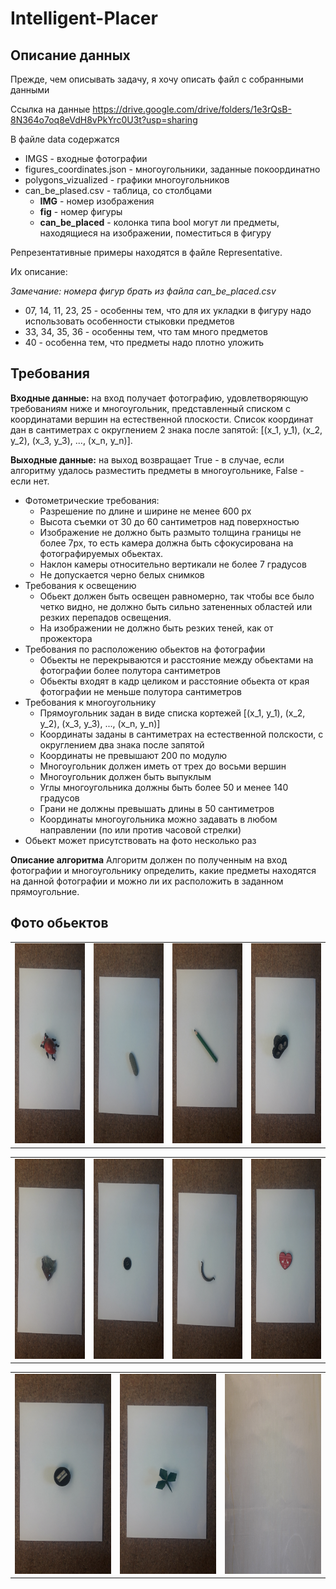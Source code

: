 # Intelligent-Placer
## Описание данных
Прежде, чем описывать задачу, я хочу описать файл с собранными данными

Ссылка на данные https://drive.google.com/drive/folders/1e3rQsB-8N364o7oq8eVdH8vPkYrc0U3t?usp=sharing


В файле data содержатся
* IMGS - входные фотографии 
* figures_coordinates.json - многоугольники, заданные покоординатно 
* polygons_vizualized - графики многоугольников
* can_be_plased.csv - таблица, со столбцами 
    * **IMG** - номер изображения 
    * **fig** - номер фигуры 
    * **can_be_placed** - колонка типа bool могут ли предметы, находящиеся на изображении, поместиться в фигуру    

Репрезентативные примеры находятся в файле Representative.

Их описание:

*Замечание: номера фигур брать из файла can_be_placed.csv*

* 07, 14, 11, 23, 25 - особенны тем, что для их укладки в фигуру надо использовать особенности стыковки предметов 
* 33, 34, 35, 36 - особенны тем, что там много предметов
* 40 - особенна тем, что предметы надо плотно уложить 
## Требования

**Входные данные:** на вход получает фотографию, удовлетворяющую требованиям ниже и многоугольник, представленный списком с координатами вершин на естественной плоскости. Список координат дан в сантиметрах с округлением 2 знака после запятой: [(x_1, y_1), (x_2, y_2), (x_3, y_3), ..., (x_n, y_n)]. 

**Выходные данные:** на выход возвращает True - в случае, если алгоритму удалось разместить предметы в многоугольнике, False - если нет. 

* Фотометрические требования:
    * Разрешение по длине и ширине не менее 600 px
    * Высота съемки от 30 до 60 сантиметров над поверхностью
    * Изображение не должно быть размыто толщина границы не более 7px, то есть камера должна быть сфокусирована на фотографируемых обьектах.
    * Наклон камеры относительно вертикали не более 7 градусов
    * Не допускается черно белых снимков 
* Требования к освещению
    * Обьект должен быть освещен равномерно, так чтобы все было четко видно, не должно быть сильно затененных областей или резких перепадов освещения. 
    * На изображении не должно быть резких теней, как от прожектора
* Требования по расположению обьектов на фотографии
    * Обьекты не перекрываются и расстояние между обьектами на фотографии более полутора сантиметров 
    * Обьекты входят в кадр целиком и расстояние обьекта от края фотографии не меньше полутора сантиметров 
* Требования к многоугольнику
    * Прямоугольник задан в виде списка кортежей [(x_1, y_1), (x_2, y_2), (x_3, y_3), ..., (x_n, y_n)]
    * Координаты заданы в сантиметрах на естественной полскости, с округлением два знака после запятой
    * Координаты не превышают 200 по модулю 
    * Многоугольник должен иметь от трех до восьми вершин
    * Многоугольник должен быть выпуклым
    * Углы многоугольника должны быть более 50 и менее 140 градусов 
    * Грани не должны превышать длины в 50 сантиметров
    * Координаты многоугольника можно задавать в любом направлении (по или против часовой стрелки) 
* Обьект может присутствовать на фото несколько раз 

**Описание алгоритма**
Алгоритм должен по полученным на вход фотографии и многоугольнику определить, какие предметы находятся на данной фотографии и можно ли их расположить в заданном прямоугольние.

## Фото обьектов 
<table align="center">
            <td><img src="https://github.com/NadiaKH/Intelligent-Placer/blob/develop/%D0%A4%D0%BE%D1%82%D0%BE_%D0%BE%D0%B1%D1%8A%D0%B5%D0%BA%D1%82%D0%BE%D0%B2/%D0%96%D1%83%D0%BA.jpg" width="180" height="320"></td>
            <td><img src="https://github.com/NadiaKH/Intelligent-Placer/blob/develop/%D0%A4%D0%BE%D1%82%D0%BE_%D0%BE%D0%B1%D1%8A%D0%B5%D0%BA%D1%82%D0%BE%D0%B2/%D0%9A%D0%B0%D0%BC%D0%B5%D0%BD%D1%8C.jpg" width="180" height="320"></td>
            <td><img src="https://github.com/NadiaKH/Intelligent-Placer/blob/develop/%D0%A4%D0%BE%D1%82%D0%BE_%D0%BE%D0%B1%D1%8A%D0%B5%D0%BA%D1%82%D0%BE%D0%B2/%D0%9A%D0%B0%D1%80%D0%B0%D0%BD%D0%B4%D0%B0%D1%88.jpg" width="180" height="320"></td>
            <td><img src="https://github.com/NadiaKH/Intelligent-Placer/blob/develop/%D0%A4%D0%BE%D1%82%D0%BE_%D0%BE%D0%B1%D1%8A%D0%B5%D0%BA%D1%82%D0%BE%D0%B2/%D0%9A%D1%80%D0%B0%D0%B1%D0%B8%D0%BA.jpg" width="180" height="320"></td>
            
  </table>

<table align="center">
            <td><img src="https://github.com/NadiaKH/Intelligent-Placer/blob/develop/%D0%A4%D0%BE%D1%82%D0%BE_%D0%BE%D0%B1%D1%8A%D0%B5%D0%BA%D1%82%D0%BE%D0%B2/%D0%9E%D1%81%D0%BA%D0%BE%D0%BB%D0%BE%D0%BA.jpg" width="180" height="320"></td>
            <td><img src="https://github.com/NadiaKH/Intelligent-Placer/blob/develop/%D0%A4%D0%BE%D1%82%D0%BE_%D0%BE%D0%B1%D1%8A%D0%B5%D0%BA%D1%82%D0%BE%D0%B2/%D0%9F%D1%83%D0%B3%D0%BE%D0%B2%D0%B8%D1%86%D0%B0.jpg" width="180" height="320"></td>
            <td><img src="https://github.com/NadiaKH/Intelligent-Placer/blob/develop/%D0%A4%D0%BE%D1%82%D0%BE_%D0%BE%D0%B1%D1%8A%D0%B5%D0%BA%D1%82%D0%BE%D0%B2/%D0%A0%D1%83%D1%87%D0%BA%D0%B0.jpg" width="180" height="320"></td>
            <td><img src="https://github.com/NadiaKH/Intelligent-Placer/blob/develop/%D0%A4%D0%BE%D1%82%D0%BE_%D0%BE%D0%B1%D1%8A%D0%B5%D0%BA%D1%82%D0%BE%D0%B2/%D0%A1%D0%B5%D1%80%D0%B4%D0%B5%D1%87%D0%BA%D0%BE.jpg" width="180" height="320"></td>
            
  </table>
  
 <table align="center">
            <td><img src="https://github.com/NadiaKH/Intelligent-Placer/blob/develop/%D0%A4%D0%BE%D1%82%D0%BE_%D0%BE%D0%B1%D1%8A%D0%B5%D0%BA%D1%82%D0%BE%D0%B2/%D0%A2%D0%BE%D1%87%D0%B8%D0%BB%D0%BA%D0%B0.jpg" width="180" height="320"></td>
            <td><img src="https://github.com/NadiaKH/Intelligent-Placer/blob/develop/%D0%A4%D0%BE%D1%82%D0%BE_%D0%BE%D0%B1%D1%8A%D0%B5%D0%BA%D1%82%D0%BE%D0%B2/%D0%A2%D1%80%D0%B8%D0%BB%D0%B8%D1%81%D1%82%D0%BD%D0%B8%D0%BA.jpg" width="180" height="320"></td>
            <td><img src="https://github.com/NadiaKH/Intelligent-Placer/blob/develop/%D0%A4%D0%BE%D1%82%D0%BE_%D0%BE%D0%B1%D1%8A%D0%B5%D0%BA%D1%82%D0%BE%D0%B2/%D0%A4%D0%BE%D0%BD.jpg" width="180" height="320"></td>
            
  </table>
